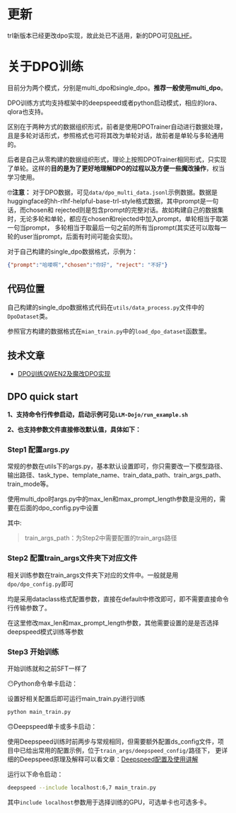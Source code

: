# 更新
trl新版本已经更改dpo实现，故此处已不适用，新的DPO可见[RLHF](./rlhf/README.md)。



# 关于DPO训练
目前分为两个模式，分别是multi_dpo和single_dpo。**推荐一般使用multi_dpo**。

DPO训练方式均支持框架中的deepspeed或者python启动模式，相应的lora、qlora也支持。

区别在于两种方式的数据组织形式，前者是使用DPOTrainer自动进行数据处理，且是多轮对话形式，参照格式也可将其改为单轮对话，故前者是单轮与多轮通用的。

后者是自己从零构建的数据组织形式，理论上按照DPOTrainer相同形式，只实现了单轮。这样的**目的是为了更好地理解DPO的过程以及方便一些魔改操作**，权当学习使用。

🤓**注意：** 对于DPO数据，可见```data/dpo_multi_data.jsonl```示例数据。数据是huggingface的hh-rlhf-helpful-base-trl-style格式数据，其中prompt是一句话，而chosen和
rejected则是包含prompt的完整对话。故如构建自己的数据集时，无论多轮和单轮，都应在chosen和rejected中加入prompt，单轮相当于取第一句当prompt，
多轮相当于取最后一句之前的所有当prompt(其实还可以取每一轮的user当prompt，后面有时间可能会实现)。

对于自己构建的single_dpo数据格式，示例为：
```json lines
{"prompt":"哈喽啊","chosen":"你好", "reject": "不好"}
```

## 代码位置

自己构建的single_dpo数据格式代码在```utils/data_process.py```文件中的```DpoDataset```类。

参照官方构建的数据格式在```mian_train.py```中的```load_dpo_dataset```函数里。


## 技术文章
- [DPO训练QWEN2及魔改DPO实现](https://zhuanlan.zhihu.com/p/702569978)


## DPO quick start

**1、支持命令行传参启动，启动示例可见```LLM-Dojo/run_example.sh```**

**2、也支持参数文件直接修改默认值，具体如下：**

### Step1 配置args.py
常规的参数在utils下的args.py，基本默认设置即可，你只需要改一下模型路径、输出路径、task_type、template_name、train_data_path、train_args_path、train_mode等。

使用multi_dpo时args.py中的max_len和max_prompt_length参数是没用的，需要在后面的dpo_config.py中设置

其中:
> train_args_path：为Step2中需要配置的train_args路径

### Step2 配置train_args文件夹下对应文件
相关训练参数在train_args文件夹下对应的文件中。一般就是用```dpo/dpo_config.py```即可

均是采用dataclass格式配置参数，直接在default中修改即可，即不需要直接命令行传输参数了。

在这里修改max_len和max_prompt_length参数，其他需要设置的是是否选择deepspeed模式训练等参数

### Step3 开始训练

开始训练就和之前SFT一样了

😶Python命令单卡启动：

设置好相关配置后即可运行main_train.py进行训练
```bash
python main_train.py
```

🙃Deepspeed单卡或多卡启动：

使用Deepspeed训练时前两步与常规相同，但需要额外配置ds_config文件，项目中已给出常用的配置示例，位于```train_args/deepspeed_config/```路径下，
更详细的Deepspeed原理及解释可以看文章：[Deepspeed配置及使用讲解](https://zhuanlan.zhihu.com/p/698631348)

运行以下命令启动：
```bash
deepspeed --include localhost:6,7 main_train.py
```
其中```include localhost```参数用于选择训练的GPU，可选单卡也可选多卡。

